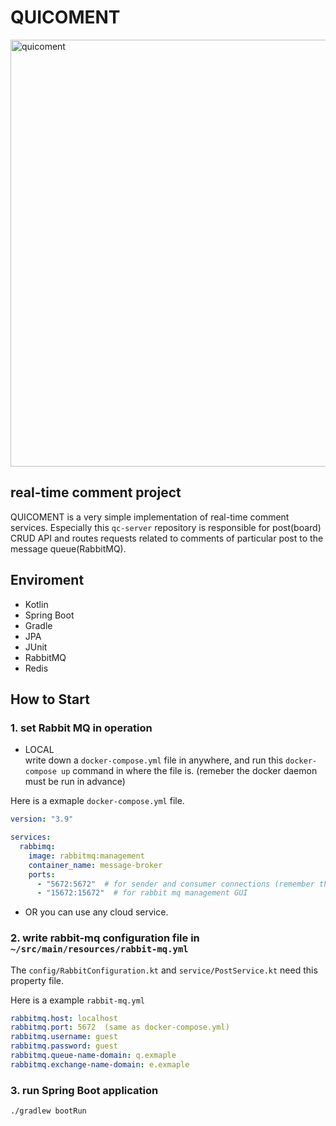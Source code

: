 # QUICOMENT
<img width="683" alt="quicoment" src="https://user-images.githubusercontent.com/40485341/126188123-6e29c9f2-cfb7-4393-848c-9735a533aac4.png">

## real-time comment project
QUICOMENT is a very simple implementation of real-time comment services. Especially this `qc-server` repository is responsible for post(board) CRUD API and routes requests related to comments of particular post to the message queue(RabbitMQ).


## Enviroment
- Kotlin
- Spring Boot
- Gradle
- JPA
- JUnit
- RabbitMQ
- Redis

## How to Start

### 1. set Rabbit MQ in operation
  - LOCAL  
  write down a `docker-compose.yml` file in anywhere, and run this `docker-compose up` command in where the file is. (remeber the docker daemon must be run in advance)  
  
  Here is a exmaple `docker-compose.yml` file.
```yml
version: "3.9"

services:
  rabbimq:
    image: rabbitmq:management
    container_name: message-broker
    ports:
      - "5672:5672"  # for sender and consumer connections (remember the port for spring boot)
      - "15672:15672"  # for rabbit mq management GUI
```
  - OR you can use any cloud service.

### 2. write rabbit-mq configuration file in `~/src/main/resources/rabbit-mq.yml`
The `config/RabbitConfiguration.kt` and `service/PostService.kt` need this property file.

Here is a example `rabbit-mq.yml`
```yml
rabbitmq.host: localhost
rabbitmq.port: 5672  (same as docker-compose.yml)
rabbitmq.username: guest
rabbitmq.password: guest
rabbitmq.queue-name-domain: q.exmaple
rabbitmq.exchange-name-domain: e.exmaple
```

### 3. run Spring Boot application
```bash 
./gradlew bootRun
```
